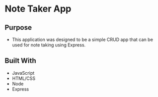 # Note Taker App

## Purpose
* This application was designed to be a simple CRUD app that can be used for note taking using Express.

## Built With
* JavaScript
* HTML/CSS
* Node
* Express